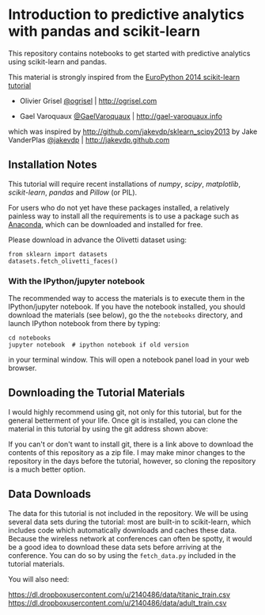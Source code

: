 Introduction to predictive analytics with pandas and scikit-learn
=================================================================

This repository contains notebooks to get started with predictive
analytics using scikit-learn and pandas.

This material is strongly inspired from the
[EuroPython 2014 scikit-learn tutorial](https://github.com/GaelVaroquaux/sklearn_pandas_tutorial)

* Olivier Grisel [@ogrisel](https://twitter.com/ogrisel) |
  http://ogrisel.com 

* Gael Varoquaux [@GaelVaroquaux](https://twitter.com/GaelVaroquaux) |
  http://gael-varoquaux.info

which was inspired by http://github.com/jakevdp/sklearn_scipy2013
by Jake VanderPlas [@jakevdp](https://twitter.com/jakevdp) | http://jakevdp.github.com

Installation Notes
------------------

This tutorial will require recent installations of *numpy*, *scipy*,
*matplotlib*, *scikit-learn*, *pandas* and *Pillow* (or PIL).

For users who do not yet have these packages installed, a relatively
painless way to install all the requirements is to use a package such as
[Anaconda](http://continuum.io/downloads), which can be downloaded and
installed for free.

Please download in advance the Olivetti dataset using:

    from sklearn import datasets
    datasets.fetch_olivetti_faces()


### With the IPython/jupyter notebook

The recommended way to access the materials is to execute them in the
IPython/jupyter notebook. If you have the notebook installed, you should
download the materials (see below), go the the `notebooks` directory, and
launch IPython notebook from there by typing:

    cd notebooks
    jupyter notebook  # ipython notebook if old version

in your terminal window. This will open a notebook panel load in your web
browser.

Downloading the Tutorial Materials
----------------------------------

I would highly recommend using git, not only for this tutorial, but for the
general betterment of your life.  Once git is installed, you can clone the
material in this tutorial by using the git address shown above:

If you can't or don't want to install git, there is a link above to download
the contents of this repository as a zip file. I may make minor changes to
the repository in the days before the tutorial, however, so cloning the
repository is a much better option.

Data Downloads
--------------

The data for this tutorial is not included in the repository. We will be
using several data sets during the tutorial: most are built-in to
scikit-learn, which includes code which automatically downloads and
caches these data. Because the wireless network at conferences can often
be spotty, it would be a good idea to download these data sets before
arriving at the conference. You can do so by using the `fetch_data.py`
included in the tutorial materials.

You will also need:

https://dl.dropboxusercontent.com/u/2140486/data/titanic_train.csv
https://dl.dropboxusercontent.com/u/2140486/data/adult_train.csv
